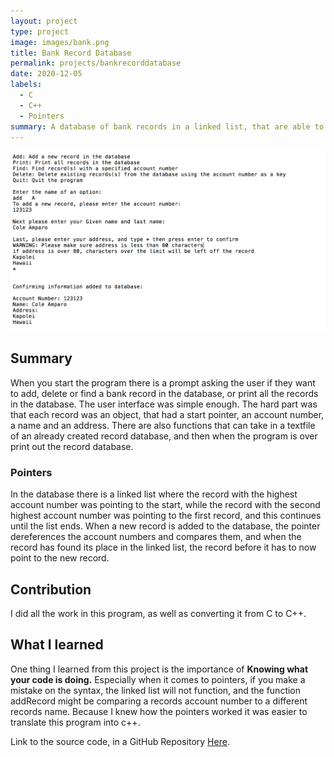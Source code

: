 ```yaml
---
layout: project
type: project
image: images/bank.png
title: Bank Record Database
permalink: projects/bankrecorddatabase
date: 2020-12-05
labels:
  - C
  - C++
  - Pointers
summary: A database of bank records in a linked list, that are able to be added, deleted, or printed by a user.
---
```



<img class="ui medium left floated image" src="../images/bank.png">

Summary
-----------------


When you start the program there is a prompt asking the user if they
want to add, delete or find a bank record in the database, or print all
the records in the database. The user interface was simple enough. The
hard part was that each record was an object, that had a start pointer,
an account number, a name and an address. There are also functions that
can take in a textfile of an already created record database, and then
when the program is over print out the record database.

### Pointers

In the database there is a linked list where the record with the
highest account number was pointing to the start, while the record with
the second highest account number was pointing to the first record, and this
continues until the list ends. When a new record is added to the
database, the pointer dereferences the account numbers and compares
them, and when the record has found its place in the linked list, the
record before it has to now point to the new record.

## Contribution

I did all the work in this program, as well as converting it from C to
C++.

What I learned
----------------------------

One thing I learned from this project is the importance of **Knowing what
your code is doing.** Especially when it comes to pointers, if you make
a mistake on the syntax, the linked list will not function, and the
function addRecord might be comparing a records account number to a
different records name. Because I knew how the pointers worked it was
easier to translate this program into c++.

Link to the source code, in a GitHub Repository
[Here](https://github.com/ColeAmparo/CppLinkedListRecordDatabase).


